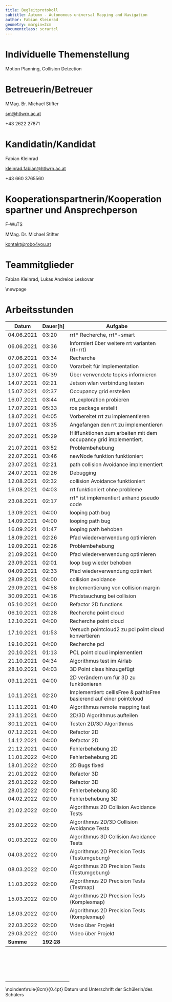 ```yaml
---
title: Begleitprotokoll
subtitle: Autumn - Autonomous universal Mapping and Navigation
author: Fabian Kleinrad
geometry: margin=2cm
documentclass: scrartcl
---
```


# Individuelle Themenstellung 
Motion Planning, Collision Detection


# Betreuerin/Betreuer
MMag. Br. Michael Stifter

sm@htlwrn.ac.at

+43 2622 27871


# Kandidatin/Kandidat
Fabian Kleinrad

kleinrad.fabian@htlwrn.ac.at

+43 660 3765560


# Kooperationspartnerin/Kooperationspartner und Ansprechperson
F-WuTS

MMag. Dr. Michael Stifter

kontakt@robo4you.at


# Teammitglieder
Fabian Kleinrad, Lukas Andreios Leskovar

\newpage

# Arbeitsstunden

| **Datum** | **Dauer[h]** | **Aufgabe**                            |
| -------- | ----- | ---------------------------------- |
| 04.06.2021 | 03:20 | rrt* Recherche, rrt*-smart | 
| 06.06.2021 | 03:36 | Informiert über weitere rrt varianten (rt-rrt) | 
| 07.06.2021 | 03:34 | Recherche | 
| 10.07.2021 | 03:00 | Vorarbeit für Implementation | 
| 13.07.2021 | 05:39 | Über verwendete topics informieren | 
| 14.07.2021 | 02:21 | Jetson wlan verbindung testen | 
| 15.07.2021 | 02:37 | Occupancy grid erstellen | 
| 16.07.2021 | 03:44 | rrt_exploration probieren | 
| 17.07.2021 | 05:33 | ros package erstellt | 
| 18.07.2021 | 04:05 | Vorbereitet rrt zu implementieren | 
| 19.07.2021 | 03:35 | Angefangen den rrt zu implementieren | 
| 20.07.2021 | 05:29 | Hilffunktionen zum arbeiten mit dem occupancy grid implementiert. | 
| 21.07.2021 | 03:52 | Problembehebung | 
| 22.07.2021 | 03:46 | newNode funktion funktioniert | 
| 23.07.2021 | 02:21 | path collision Avoidance implementiert | 
| 24.07.2021 | 02:26 | Debugging | 
| 12.08.2021 | 02:32 | collision Avoidance funktioniert | 
| 16.08.2021 | 04:03 | rrt funktioniert ohne probleme | 
| 23.08.2021 | 02:17 | rrt* ist implementiert anhand pseudo code | 
| 13.09.2021 | 04:00 | looping path bug |
| 14.09.2021 | 04:00 | looping path bug |
| 16.09.2021 | 01:47 | looping path behoben | 
| 18.09.2021 | 02:26 | Pfad wiederverwendung optimieren | 
| 19.09.2021 | 02:26 | Problembehebung | 
| 21.09.2021 | 04:00 | Pfad wiederverwendung optimieren |
| 23.09.2021 | 02:01 | loop bug wieder behoben | 
| 04.09.2021 | 02:33 | Pfad wiederverwendung optimiert | 
| 28.09.2021 | 04:00 | collision avoidance | Projektstunde |
| 29.09.2021 | 04:58 | Implementierung von collision margin | 
| 30.09.2021 | 04:16 | Pfadstauchung bei collision | 
| 05.10.2021 | 04:00 | Refactor 2D functions |
| 06.10.2021 | 02:28 | Recherche point cloud | 
| 12.10.2021 | 04:00 | Recherche point cloud |
| 17.10.2021 | 01:53 | Versuch pointcloud2 zu pcl point cloud konvertieren | 
| 19.10.2021 | 04:00 | Recherche pcl | Projektstunde | 
| 20.10.2021 | 01:13 | PCL point cloud implementiert | 
| 21.10.2021 | 04:34 | Algorithmus test im Airlab  | 
| 28.10.2021 | 04:03 | 3D Point class hinzugefügt| 
| 09.11.2021 | 04:00 | 2D verändern um für 3D zu funktionieren|
| 10.11.2021 | 02:20 | Implementiert: cellIsFree & pathIsFree basierend auf einer pointcloud | 
| 11.11.2021 | 01:40 | Algorithmus remote mapping test |
| 23.11.2021 | 04:00 | 2D/3D Algorithmus aufteilen |
| 30.11.2021 | 04:00 | Testen 2D/3D Algorithmus |
| 07.12.2021 | 04:00 | Refactor 2D |
| 14.12.2021 | 04:00 | Refactor 2D |
| 21.12.2021 | 04:00 | Fehlerbehebung 2D |
| 11.01.2022 | 04:00 | Fehlerbehebung 2D |
| 18.01.2022 | 02:00 | 2D Bugs fixed |
| 21.01.2022 | 02:00 | Refactor 3D |
| 25.01.2022 | 02:00 | Refactor 3D |
| 28.01.2022 | 02:00 | Fehlerbehebung 3D |
| 04.02.2022 | 02:00 | Fehlerbehebung 3D |
| 21.02.2022 | 02:00 | Algorithmus 2D Collision Avoidance Tests |
| 25.02.2022 | 02:00 | Algorithmus 2D/3D Collision Avoidance Tests |
| 01.03.2022 | 02:00 | Algorithmus 3D Collision Avoidance Tests |
| 04.03.2022 | 02:00 | Algorithmus 2D Precision Tests (Testumgebung) |
| 08.03.2022 | 02:00 | Algorithmus 2D Precision Tests (Testumgebung) |
| 11.03.2022 | 02:00 | Algorithmus 2D Precision Tests (Testmap) |
| 15.03.2022 | 02:00 | Algorithmus 2D Precision Tests (Komplexmap) |
| 18.03.2022 | 02:00 | Algorithmus 2D Precision Tests (Komplexmap) |
| 22.03.2022 | 02:00 | Video über Projekt |
| 29.03.2022 | 02:00 | Video über Projekt |
| **Summe**    | **192:28**   |


&nbsp;

&nbsp;

&nbsp;

<div style="width:200px"><hr/></div>
\noindent\rule{8cm}{0.4pt}
Datum und Unterschrift der Schülerin/des Schülers
